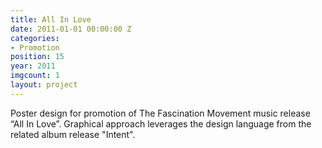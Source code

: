 ```yaml
---
title: All In Love
date: 2011-01-01 00:00:00 Z
categories:
- Promotion
position: 15
year: 2011
imgcount: 1
layout: project
---
```


Poster design for promotion of The Fascination Movement music release “All In Love”. Graphical approach leverages the design language from the related album release "Intent".
